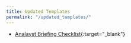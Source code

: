 ```yaml
---
title: Updated Templates
permalink: "/updated_templates/"
---
```


* [Analayst Briefing Checklist](https://ink-co.app.box.com/file/742817685231?s=73t2qbzq4bmfhka2fhhc7lx8w8iwoydu){:target="_blank"}
